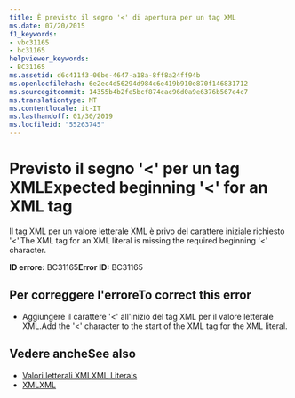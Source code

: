 ```yaml
---
title: È previsto il segno '<' di apertura per un tag XML
ms.date: 07/20/2015
f1_keywords:
- vbc31165
- bc31165
helpviewer_keywords:
- BC31165
ms.assetid: d6c411f3-06be-4647-a18a-8ff8a24ff94b
ms.openlocfilehash: 6e2ec4d56294d984c6e419b910e870f146831712
ms.sourcegitcommit: 14355b4b2fe5bcf874cac96d0a9e6376b567e4c7
ms.translationtype: MT
ms.contentlocale: it-IT
ms.lasthandoff: 01/30/2019
ms.locfileid: "55263745"
---
```

# <a name="expected-beginning--for-an-xml-tag"></a><span data-ttu-id="5803b-102">Previsto il segno '\<' per un tag XML</span><span class="sxs-lookup"><span data-stu-id="5803b-102">Expected beginning '\<' for an XML tag</span></span>
<span data-ttu-id="5803b-103">Il tag XML per un valore letterale XML è privo del carattere iniziale richiesto '<'.</span><span class="sxs-lookup"><span data-stu-id="5803b-103">The XML tag for an XML literal is missing the required beginning '<' character.</span></span>  
  
 <span data-ttu-id="5803b-104">**ID errore:** BC31165</span><span class="sxs-lookup"><span data-stu-id="5803b-104">**Error ID:** BC31165</span></span>  
  
## <a name="to-correct-this-error"></a><span data-ttu-id="5803b-105">Per correggere l'errore</span><span class="sxs-lookup"><span data-stu-id="5803b-105">To correct this error</span></span>  
  
-   <span data-ttu-id="5803b-106">Aggiungere il carattere '<' all'inizio del tag XML per il valore letterale XML.</span><span class="sxs-lookup"><span data-stu-id="5803b-106">Add the '<' character to the start of the XML tag for the XML literal.</span></span>  
  
## <a name="see-also"></a><span data-ttu-id="5803b-107">Vedere anche</span><span class="sxs-lookup"><span data-stu-id="5803b-107">See also</span></span>
- [<span data-ttu-id="5803b-108">Valori letterali XML</span><span class="sxs-lookup"><span data-stu-id="5803b-108">XML Literals</span></span>](../../visual-basic/language-reference/xml-literals/index.md)
- [<span data-ttu-id="5803b-109">XML</span><span class="sxs-lookup"><span data-stu-id="5803b-109">XML</span></span>](../../visual-basic/programming-guide/language-features/xml/index.md)
